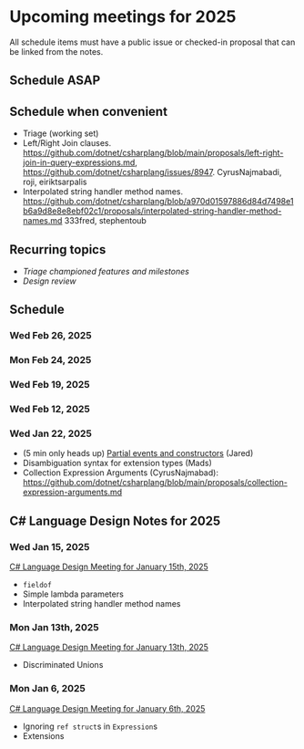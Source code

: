 # Upcoming meetings for 2025

All schedule items must have a public issue or checked-in proposal that can be linked from the notes.

## Schedule ASAP

## Schedule when convenient

- Triage (working set)
- Left/Right Join clauses. https://github.com/dotnet/csharplang/blob/main/proposals/left-right-join-in-query-expressions.md, https://github.com/dotnet/csharplang/issues/8947.  CyrusNajmabadi, roji, eiriktsarpalis
- Interpolated string handler method names. https://github.com/dotnet/csharplang/blob/a970d01597886d84d7498e1b6a9d8e8e8ebf02c1/proposals/interpolated-string-handler-method-names.md 333fred, stephentoub

## Recurring topics

- *Triage championed features and milestones*
- *Design review*

## Schedule

### Wed Feb 26, 2025

### Mon Feb 24, 2025

### Wed Feb 19, 2025

### Wed Feb 12, 2025

### Wed Jan 22, 2025

- (5 min only heads up) [Partial events and constructors](https://github.com/dotnet/csharplang/issues/9058) (Jared)
- Disambiguation syntax for extension types (Mads)
- Collection Expression Arguments (CyrusNajmabad): https://github.com/dotnet/csharplang/blob/main/proposals/collection-expression-arguments.md

## C# Language Design Notes for 2025

### Wed Jan 15, 2025

[C# Language Design Meeting for January 15th, 2025](https://github.com/dotnet/csharplang/blob/main/meetings/2025/LDM-2025-01-15.md)

- `fieldof`
- Simple lambda parameters
- Interpolated string handler method names

### Mon Jan 13th, 2025

[C# Language Design Meeting for January 13th, 2025](https://github.com/dotnet/csharplang/blob/main/meetings/2025/LDM-2025-01-13.md)

- Discriminated Unions

### Mon Jan 6, 2025

[C# Language Design Meeting for January 6th, 2025](https://github.com/dotnet/csharplang/blob/main/meetings/2025/LDM-2025-01-06.md)

- Ignoring `ref struct`s in `Expression`s
- Extensions
